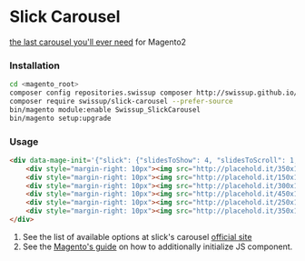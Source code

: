 # Slick Carousel

[the last carousel you'll ever need][slick_homepage] for Magento2

### Installation

```bash
cd <magento_root>
composer config repositories.swissup composer http://swissup.github.io/packages/
composer require swissup/slick-carousel --prefer-source
bin/magento module:enable Swissup_SlickCarousel
bin/magento setup:upgrade
```

### Usage

```html
<div data-mage-init='{"slick": {"slidesToShow": 4, "slidesToScroll": 1, "dots": true, "autoplay": true, "variableWidth": true}}'>
    <div style="margin-right: 10px"><img src="http://placehold.it/350x150" alt=""/></div>
    <div style="margin-right: 10px"><img src="http://placehold.it/150x150" alt=""/></div>
    <div style="margin-right: 10px"><img src="http://placehold.it/300x150" alt=""/></div>
    <div style="margin-right: 10px"><img src="http://placehold.it/450x150" alt=""/></div>
    <div style="margin-right: 10px"><img src="http://placehold.it/250x150" alt=""/></div>
    <div style="margin-right: 10px"><img src="http://placehold.it/350x150" alt=""/></div>
</div>
```

1. See the list of available options at slick's carousel [official site][slick_settings]
2. See the [Magento's guide][magento_initialize_js] on how to additionally
initialize JS component.

[slick_homepage]: https://github.com/kenwheeler/slick
[slick_settings]: http://kenwheeler.github.io/slick/#settings
[magento_initialize_js]: http://devdocs.magento.com/guides/v2.0/javascript-dev-guide/javascript/js_init.html
